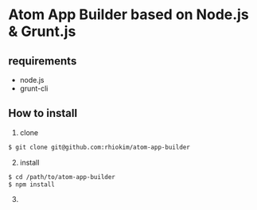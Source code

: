 # Atom App Builder based on Node.js & Grunt.js

## requirements

* node.js
* grunt-cli

## How to install

1. clone

```bash
$ git clone git@github.com:rhiokim/atom-app-builder
```

2. install

```bash
$ cd /path/to/atom-app-builder
$ npm install
```

3.